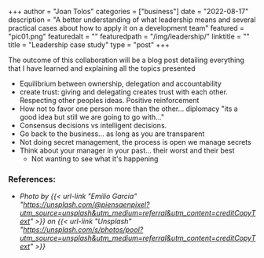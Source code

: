 +++
author = "Joan Tolos"
categories = ["business"]
date = "2022-08-17"
description = "A better understanding of what leadership means and several practical cases about how to apply it on a development team"
featured = "pic01.png"
featuredalt = ""
featuredpath = "/img/leadership/"
linktitle = ""
title = "Leadership case study"
type = "post"
+++

The outcome of this collaboration will be a blog post detailing everything that I have learned and explaining all the topics presented

- Equilibrium between ownership, delegation and accountability
- create trust: giving and delegating creates trust with each other. Respecting other peoples ideas. Positive reinforcement
- How not to favor one person more than the other... diplomacy "its a good idea but still we are going to go with..."
- Consensus decisions vs intelligent decisions.
- Go back to the business... as long as you are transparent
- Not doing secret management, the process is open we manage secrets
- Think about your manager in your past... their worst and their best
	- Not wanting to see what it's happening

### References:
* _Photo by {{< url-link "Emilio Garcia" "https://unsplash.com/@piensaenpixel?utm_source=unsplash&utm_medium=referral&utm_content=creditCopyText" >}} on {{< url-link "Unsplash" "https://unsplash.com/s/photos/pool?utm_source=unsplash&utm_medium=referral&utm_content=creditCopyText" >}}_
